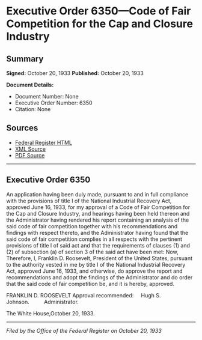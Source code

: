 # Executive Order 6350—Code of Fair Competition for the Cap and Closure Industry

## Summary

**Signed:** October 20, 1933
**Published:** October 20, 1933

**Document Details:**
- Document Number: None
- Executive Order Number: 6350
- Citation: None

## Sources
- [Federal Register HTML](https://www.presidency.ucsb.edu/documents/executive-order-6350-code-fair-competition-for-the-cap-and-closure-industry)
- [XML Source](None)
- [PDF Source](None)

---

## Executive Order 6350

An application having been duly made, pursuant to and in full compliance with the provisions of title I of the National Industrial Recovery Act, approved June 16, 1933, for my approval of a Code of Fair Competition for the Cap and Closure Industry, and hearings having been held thereon and the Administrator having rendered his report containing an analysis of the said code of fair competition together with his recommendations and findings with respect thereto, and the Administrator having found that the said code of fair competition complies in all respects with the pertinent provisions of title I of said act and that the requirements of clauses (1) and (2) of subsection (a) of section 3 of the said act have been met:
Now, Therefore, I, Franklin D. Roosevelt, President of the United States, pursuant to the authority vested in me by title I of the National Industrial Recovery Act, approved June 16, 1933, and otherwise, do approve the report and recommendations and adopt the findings of the Administrator and do order that the said code of fair competition be, and it is hereby, approved.

FRANKLIN D. ROOSEVELT
Approval recommended:     Hugh S. Johnson.          Administrator.

The White House,October 20, 1933.

---

*Filed by the Office of the Federal Register on October 20, 1933*

